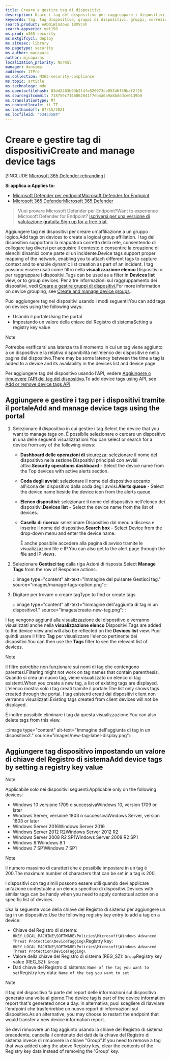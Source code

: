 ```yaml
---
title: Creare e gestire tag di dispositivi
description: Usare i tag del dispositivo per raggruppare i dispositivi per acquisire il contesto e abilitare la creazione dinamica dell'elenco come parte di un evento imprevisto
keywords: tag, tag dispositivo, gruppi di dispositivi, gruppi, correzione, livello, regole, gruppo aad, ruolo, assegnare, classificare
search.product: eADQiWindows 10XVcnh
search.appverid: met150
ms.prod: m365-security
ms.mktglfcycl: deploy
ms.sitesec: library
ms.pagetype: security
ms.author: macapara
author: mjcaparas
localization_priority: Normal
manager: dansimp
audience: ITPro
ms.collection: M365-security-compliance
ms.topic: article
ms.technology: mde
ms.openlocfilehash: 83dd2483b93b2f4fe520973ce05346f59baf2f28
ms.sourcegitcommit: 718759c7146062841f7eb4a0a9a8bdddce0139b0
ms.translationtype: MT
ms.contentlocale: it-IT
ms.lasthandoff: 07/15/2021
ms.locfileid: "53453584"
---
```

# <a name="create-and-manage-device-tags"></a><span data-ttu-id="64e45-104">Creare e gestire tag di dispositivi</span><span class="sxs-lookup"><span data-stu-id="64e45-104">Create and manage device tags</span></span>

[!INCLUDE [Microsoft 365 Defender rebranding](../../includes/microsoft-defender.md)]

<span data-ttu-id="64e45-105">**Si applica a:**</span><span class="sxs-lookup"><span data-stu-id="64e45-105">**Applies to:**</span></span>
- [<span data-ttu-id="64e45-106">Microsoft Defender per endpoint</span><span class="sxs-lookup"><span data-stu-id="64e45-106">Microsoft Defender for Endpoint</span></span>](https://go.microsoft.com/fwlink/p/?linkid=2154037)
- [<span data-ttu-id="64e45-107">Microsoft 365 Defender</span><span class="sxs-lookup"><span data-stu-id="64e45-107">Microsoft 365 Defender</span></span>](https://go.microsoft.com/fwlink/?linkid=2118804)

> <span data-ttu-id="64e45-108">Vuoi provare Microsoft Defender per Endpoint?</span><span class="sxs-lookup"><span data-stu-id="64e45-108">Want to experience Microsoft Defender for Endpoint?</span></span> [<span data-ttu-id="64e45-109">Iscriversi per una versione di valutazione gratuita.</span><span class="sxs-lookup"><span data-stu-id="64e45-109">Sign up for a free trial.</span></span>](https://www.microsoft.com/microsoft-365/windows/microsoft-defender-atp?ocid=docs-wdatp-exposedapis-abovefoldlink)

<span data-ttu-id="64e45-110">Aggiungere tag nei dispositivi per creare un'affiliazione a un gruppo logico.</span><span class="sxs-lookup"><span data-stu-id="64e45-110">Add tags on devices to create a logical group affiliation.</span></span> <span data-ttu-id="64e45-111">I tag del dispositivo supportano la mappatura corretta della rete, consentendo di collegare tag diversi per acquisire il contesto e consentire la creazione di elenchi dinamici come parte di un incidente.</span><span class="sxs-lookup"><span data-stu-id="64e45-111">Device tags support proper mapping of the network, enabling you to attach different tags to capture context and to enable dynamic list creation as part of an incident.</span></span> <span data-ttu-id="64e45-112">I tag possono essere usati come filtro nella **visualizzazione elenco** Dispositivi o per raggruppare i dispositivi.</span><span class="sxs-lookup"><span data-stu-id="64e45-112">Tags can be used as a filter in **Devices list** view, or to group devices.</span></span> <span data-ttu-id="64e45-113">Per altre informazioni sul raggruppamento dei dispositivi, vedi [Creare e gestire gruppi di dispositivi.](machine-groups.md)</span><span class="sxs-lookup"><span data-stu-id="64e45-113">For more information on device grouping, see [Create and manage device groups](machine-groups.md).</span></span>

<span data-ttu-id="64e45-114">Puoi aggiungere tag nei dispositivi usando i modi seguenti:</span><span class="sxs-lookup"><span data-stu-id="64e45-114">You can add tags on devices using the following ways:</span></span>

- <span data-ttu-id="64e45-115">Usando il portale</span><span class="sxs-lookup"><span data-stu-id="64e45-115">Using the portal</span></span>
- <span data-ttu-id="64e45-116">Impostando un valore della chiave del Registro di sistema</span><span class="sxs-lookup"><span data-stu-id="64e45-116">Setting a registry key value</span></span>

> [!NOTE]
> <span data-ttu-id="64e45-117">Potrebbe verificarsi una latenza tra il momento in cui un tag viene aggiunto a un dispositivo e la relativa disponibilità nell'elenco dei dispositivi e nella pagina del dispositivo.</span><span class="sxs-lookup"><span data-stu-id="64e45-117">There may be some latency between the time a tag is added to a device and its availability in the devices list and device page.</span></span>  

<span data-ttu-id="64e45-118">Per aggiungere tag del dispositivo usando l'API, vedere [Aggiungere o rimuovere l'API dei tag del dispositivo](add-or-remove-machine-tags.md).</span><span class="sxs-lookup"><span data-stu-id="64e45-118">To add device tags using API, see [Add or remove device tags API](add-or-remove-machine-tags.md).</span></span>

## <a name="add-and-manage-device-tags-using-the-portal"></a><span data-ttu-id="64e45-119">Aggiungere e gestire i tag per i dispositivi tramite il portale</span><span class="sxs-lookup"><span data-stu-id="64e45-119">Add and manage device tags using the portal</span></span>

1. <span data-ttu-id="64e45-120">Selezionare il dispositivo in cui gestire i tag.</span><span class="sxs-lookup"><span data-stu-id="64e45-120">Select the device that you want to manage tags on.</span></span> <span data-ttu-id="64e45-121">È possibile selezionare o cercare un dispositivo in una delle seguenti visualizzazioni:</span><span class="sxs-lookup"><span data-stu-id="64e45-121">You can select or search for a device from any of the following views:</span></span>

   - <span data-ttu-id="64e45-122">**Dashboard delle operazioni di** sicurezza: selezionare il nome del dispositivo nella sezione Dispositivi principali con avvisi attivi.</span><span class="sxs-lookup"><span data-stu-id="64e45-122">**Security operations dashboard** - Select the device name from the Top devices with active alerts section.</span></span>
   - <span data-ttu-id="64e45-123">**Coda degli avvisi**: selezionare il nome del dispositivo accanto all'icona del dispositivo dalla coda degli avvisi.</span><span class="sxs-lookup"><span data-stu-id="64e45-123">**Alerts queue** - Select the device name beside the device icon from the alerts queue.</span></span>
   - <span data-ttu-id="64e45-124">**Elenco dispositivi**: selezionare il nome del dispositivo nell'elenco dei dispositivi.</span><span class="sxs-lookup"><span data-stu-id="64e45-124">**Devices list** - Select the device name from the list of devices.</span></span>
   - <span data-ttu-id="64e45-125">**Casella di ricerca**: selezionare Dispositivo dal menu a discesa e inserire il nome del dispositivo.</span><span class="sxs-lookup"><span data-stu-id="64e45-125">**Search box** - Select Device from the drop-down menu and enter the device name.</span></span>

     <span data-ttu-id="64e45-126">È anche possibile accedere alla pagina di avviso tramite le visualizzazioni file e IP.</span><span class="sxs-lookup"><span data-stu-id="64e45-126">You can also get to the alert page through the file and IP views.</span></span>

2. <span data-ttu-id="64e45-127">Selezionare **Gestisci tag** dalla riga Azioni di risposta.</span><span class="sxs-lookup"><span data-stu-id="64e45-127">Select **Manage Tags** from the row of Response actions.</span></span>

    :::image type="content" alt-text="Immagine del pulsante Gestisci tag." source="images/manage-tags-option.png":::

3. <span data-ttu-id="64e45-129">Digitare per trovare o creare tag</span><span class="sxs-lookup"><span data-stu-id="64e45-129">Type to find or create tags</span></span>

    :::image type="content" alt-text="Immagine dell'aggiunta di tag in un dispositivo1." source="images/create-new-tag.png":::

<span data-ttu-id="64e45-131">I tag vengono aggiunti alla visualizzazione del dispositivo e verranno visualizzati anche nella **visualizzazione elenco** Dispositivi.</span><span class="sxs-lookup"><span data-stu-id="64e45-131">Tags are added to the device view and will also be reflected on the **Devices list** view.</span></span> <span data-ttu-id="64e45-132">Puoi quindi usare il filtro **Tag** per visualizzare l'elenco pertinente dei dispositivi.</span><span class="sxs-lookup"><span data-stu-id="64e45-132">You can then use the **Tags** filter to see the relevant list of devices.</span></span>

>[!NOTE]
> <span data-ttu-id="64e45-133">Il filtro potrebbe non funzionare sui nomi di tag che contengono parentesi.</span><span class="sxs-lookup"><span data-stu-id="64e45-133">Filtering might not work on tag names that contain parenthesis.</span></span><br>
> <span data-ttu-id="64e45-134">Quando si crea un nuovo tag, viene visualizzato un elenco di tag esistenti.</span><span class="sxs-lookup"><span data-stu-id="64e45-134">When you create a new tag, a list of existing tags are displayed.</span></span> <span data-ttu-id="64e45-135">L'elenco mostra solo i tag creati tramite il portale.</span><span class="sxs-lookup"><span data-stu-id="64e45-135">The list only shows tags created through the portal.</span></span> <span data-ttu-id="64e45-136">I tag esistenti creati dai dispositivi client non verranno visualizzati.</span><span class="sxs-lookup"><span data-stu-id="64e45-136">Existing tags created from client devices will not be displayed.</span></span>

<span data-ttu-id="64e45-137">È inoltre possibile eliminare i tag da questa visualizzazione.</span><span class="sxs-lookup"><span data-stu-id="64e45-137">You can also delete tags from this view.</span></span>

:::image type="content" alt-text="Immagine dell'aggiunta di tag in un dispositivo2." source="images/new-tag-label-display.png":::

## <a name="add-device-tags-by-setting-a-registry-key-value"></a><span data-ttu-id="64e45-139">Aggiungere tag dispositivo impostando un valore di chiave del Registro di sistema</span><span class="sxs-lookup"><span data-stu-id="64e45-139">Add device tags by setting a registry key value</span></span>

>[!NOTE]
> <span data-ttu-id="64e45-140">Applicabile solo nei dispositivi seguenti:</span><span class="sxs-lookup"><span data-stu-id="64e45-140">Applicable only on the following devices:</span></span>
>- <span data-ttu-id="64e45-141">Windows 10 versione 1709 o successiva</span><span class="sxs-lookup"><span data-stu-id="64e45-141">Windows 10, version 1709 or later</span></span>
>- <span data-ttu-id="64e45-142">Windows Server, versione 1803 o successiva</span><span class="sxs-lookup"><span data-stu-id="64e45-142">Windows Server, version 1803 or later</span></span>
>- <span data-ttu-id="64e45-143">Windows Server 2016</span><span class="sxs-lookup"><span data-stu-id="64e45-143">Windows Server 2016</span></span>
>- <span data-ttu-id="64e45-144">Windows Server 2012 R2</span><span class="sxs-lookup"><span data-stu-id="64e45-144">Windows Server 2012 R2</span></span>
>- <span data-ttu-id="64e45-145">Windows Server 2008 R2 SP1</span><span class="sxs-lookup"><span data-stu-id="64e45-145">Windows Server 2008 R2 SP1</span></span>
>- <span data-ttu-id="64e45-146">Windows 8.1</span><span class="sxs-lookup"><span data-stu-id="64e45-146">Windows 8.1</span></span>
>- <span data-ttu-id="64e45-147">Windows 7 SP1</span><span class="sxs-lookup"><span data-stu-id="64e45-147">Windows 7 SP1</span></span>

> [!NOTE] 
> <span data-ttu-id="64e45-148">Il numero massimo di caratteri che è possibile impostare in un tag è 200.</span><span class="sxs-lookup"><span data-stu-id="64e45-148">The maximum number of characters that can be set in a tag is 200.</span></span>

<span data-ttu-id="64e45-149">I dispositivi con tag simili possono essere utili quando devi applicare un'azione contestuale a un elenco specifico di dispositivi.</span><span class="sxs-lookup"><span data-stu-id="64e45-149">Devices with similar tags can be handy when you need to apply contextual action on a specific list of devices.</span></span>

<span data-ttu-id="64e45-150">Usa la seguente voce della chiave del Registro di sistema per aggiungere un tag in un dispositivo:</span><span class="sxs-lookup"><span data-stu-id="64e45-150">Use the following registry key entry to add a tag on a device:</span></span>

- <span data-ttu-id="64e45-151">Chiave del Registro di sistema: `HKEY_LOCAL_MACHINE\SOFTWARE\Policies\Microsoft\Windows Advanced Threat Protection\DeviceTagging\`</span><span class="sxs-lookup"><span data-stu-id="64e45-151">Registry key: `HKEY_LOCAL_MACHINE\SOFTWARE\Policies\Microsoft\Windows Advanced Threat Protection\DeviceTagging\`</span></span>
- <span data-ttu-id="64e45-152">Valore della chiave del Registro di sistema (REG_SZ): `Group`</span><span class="sxs-lookup"><span data-stu-id="64e45-152">Registry key value (REG_SZ): `Group`</span></span>
- <span data-ttu-id="64e45-153">Dati chiave del Registro di sistema: `Name of the tag you want to set`</span><span class="sxs-lookup"><span data-stu-id="64e45-153">Registry key data: `Name of the tag you want to set`</span></span>

>[!NOTE]
><span data-ttu-id="64e45-154">Il tag del dispositivo fa parte del report delle informazioni sul dispositivo generato una volta al giorno.</span><span class="sxs-lookup"><span data-stu-id="64e45-154">The device tag is part of the device information report that's generated once a day.</span></span> <span data-ttu-id="64e45-155">In alternativa, puoi scegliere di riavviare l'endpoint che trasferirebbe un nuovo report di informazioni sul dispositivo.</span><span class="sxs-lookup"><span data-stu-id="64e45-155">As an alternative, you may choose to restart the endpoint that would transfer a new device information report.</span></span>
> 
> <span data-ttu-id="64e45-156">Se devi rimuovere un tag aggiunto usando la chiave del Registro di sistema precedente, cancella il contenuto dei dati della chiave del Registro di sistema invece di rimuovere la chiave "Group".</span><span class="sxs-lookup"><span data-stu-id="64e45-156">If you need to remove a tag that was added using the above Registry key, clear the contents of the Registry key data instead of removing the 'Group' key.</span></span>
